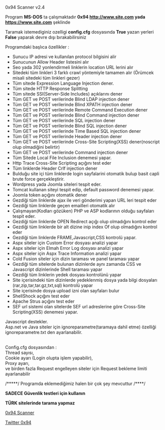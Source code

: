 0x94 Scanner v2.4

Program <b>MS-DOS</b> ta çalışmaktadır <b>0x94 http://www.site.com yada https://www.site.com</b> şeklinde<br>

Taramak istemediginiz ozelligi <b>config.cfg</b> dosyasında  <b>True</b> yazan yerleri <b>False</b> yaparak devre dışı bırakabilirsiniz

Programdaki başlıca özellikler : 
- Sunucu IP adresi ve kullanılan protocol bilgisini alir<br>
- Sunucunun Allow Header listesini alır<br>
- Seo  yada 302 yonlendirmeli linklerin location URL lerini alır<br>
- Sitedeki tüm linkleri 3 farklı crawl yöntemiyle tamamen alır (Örümcek misali sitedeki tüm linkleri gezer)<br>
- Tüm sitede Expression Language Injection dener.<br>
- Tüm sitede HTTP Response Splitting<br>
- Tüm sitede SSI(Server-Side Includes) açıklarını dener<br>
- Tüm GET ve POST verilerinde Blind LDAP injection dener<br>
- Tüm GET ve POST verilerinde Blind XPATH injection dener<br>
- Tüm GET ve POST verilerinde Remote Command Execution dener<br>
- Tüm GET ve POST verilerinde Blind Command injection dener<br>
- Tüm GET ve POST verilerinde SQL injection dener<br>
- Tüm GET ve POST verilerinde Blind SQL injection dener<br>
- Tüm GET ve POST verilerinde Time Based SQL injection dener<br>
- Tüm GET ve POST verilerinde Header injection dener<br>
- Tüm GET ve POST verilerinde Cross-Site Scripting(XSS) dener(noscript olup olmadiğini belirtir)<br>
- Tüm GET ve POST verilerinde Command injection dener<br>
- Tüm Sitede Local File Inclusion denemesi yapar.<br>
- Http Trace Cross-Site Scripting açığını test eder<br>
- Tüm linklerde Header Crlf injection dener<br>
- Bulduğu site içi tüm linklerde login sayfalarini otomatik bulup basit capli brute force gerçekleştirir.<br>
- Wordpress yada Joomla siteleri tespit eder.<br>
- Tomcat kullanan siteyi tespit edip, default password denemesi yapar.<br>
- Joomla token açığını otomatik dener<br>
- Gezdiği tüm linklerde ajax ile veri gönderimi yapan URL leri tespit eder<br>
- Gezdiği tüm linklerde geçen emailleri otomatik alır<br>
- Çalışmayan(Kodları gözüken) PHP ve ASP kodlarının olduğu sayfaları tespit eder.<br>
- Gezdiği tüm linklerde OPEN Redirect açığı olup olmadığını kontrol eder<br>
- Gezdiği tüm linklerde bir alt dizine inip index Of olup olmadığını kontrol eder<br>
- Gezdiği tüm linklerde FRAME,Javascript,CSS kontrolü yapar.<br>
- Aspx siteler için Custom Error dosyası analizi yapar<br>
- Aspx siteler için Elmah Error Log  dosyası analizi yapar<br>
- Aspx siteler için Aspx Trace Information analizi yapar<br>
- Cold Fusion siteler için dizin taraması ve panel taraması yapar<br>
- Gezdiği tüm sitelerde bulunan dizinlerde aynı zamanda CSS ve Javascript dizinlerinde Shell taraması yapar <br>
- Gezdiği tüm linklerin yedek dosyası kontrolünü yapar<br>
- Site içerisindeki tüm dizinlerde yedeklenmiş dosya yada bilgi dosyaları (rar,zip,tar,tar.gz,txt,sql) kontrolü yapar<br>
- Site içerisinde dosya upload izni olan sayfaları bulur<br>
- ShellShock açığını test eder<br>
- Apache Strus açığını test eder<br>
- SEF url sistemi olan sitelerde SEF url adreslerine göre Cross-Site Scripting(XSS) denemesi yapar.<br>

Javascript destekler.<br>
Asp.net ve Java siteler için ignoreparametre(taramaya dahil etme) özelliği ignoreparametre.txt den ayarlanabilir.<br>

<br>Config.cfg dosyasından : </b><br>
Thread sayısı,<br>
Cookie ayarı (Login olupta işlem yapabilir),<br>
Proxy ayarı,<br>
ve birden fazla Request engelleyen siteler için Request bekleme limiti ayarlanabilir<br>

/*****/ Programda eklemediğimiz halen bir çok şey mevcuttur /****/

<b>SADECE Güvenlik testleri için kullanın</b>

<b>TÜRK sitelerinde tarama yapmaz</b>

<a href="https://github.com/antichown/0x94scanner">0x94 Scanner</a>

<a href="https://twitter.com/0x94">Twitter 0x94</a>
